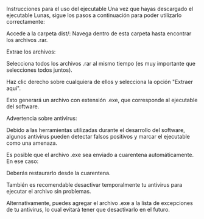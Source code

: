 Instrucciones para el uso del ejecutable
Una vez que hayas descargado el ejecutable Lunas, sigue los pasos a continuación para poder utilizarlo correctamente:

Accede a la carpeta dist/: Navega dentro de esta carpeta hasta encontrar los archivos .rar.

Extrae los archivos:

Selecciona todos los archivos .rar al mismo tiempo (es muy importante que selecciones todos juntos).

Haz clic derecho sobre cualquiera de ellos y selecciona la opción "Extraer aquí".

Esto generará un archivo con extensión .exe, que corresponde al ejecutable del software.

Advertencia sobre antivirus:

Debido a las herramientas utilizadas durante el desarrollo del software, algunos antivirus pueden detectar falsos positivos y marcar el ejecutable como una amenaza.

Es posible que el archivo .exe sea enviado a cuarentena automáticamente. En ese caso:

Deberás restaurarlo desde la cuarentena.

También es recomendable desactivar temporalmente tu antivirus para ejecutar el archivo sin problemas.

Alternativamente, puedes agregar el archivo .exe a la lista de excepciones de tu antivirus, lo cual evitará tener que desactivarlo en el futuro.